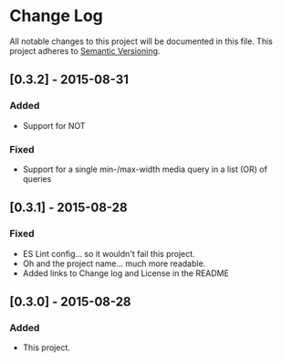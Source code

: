 # Change Log
All notable changes to this project will be documented in this file.
This project adheres to [Semantic Versioning](http://semver.org/).

## [0.3.2] - 2015-08-31
### Added
- Support for NOT
### Fixed
- Support for a single min-/max-width media query in a list (OR) of queries

## [0.3.1] - 2015-08-28
### Fixed
- ES Lint config... so it wouldn't fail this project.
- Oh and the project name... much more readable.
- Added links to Change log and License in the README

## [0.3.0] - 2015-08-28
### Added
- This project.